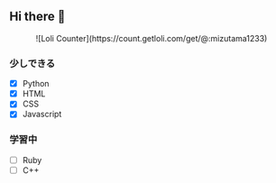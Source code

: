 ## Hi there 👋
  <div align="center">
    ![Loli Counter](https://count.getloli.com/get/@:mizutama1233)
  </div>

### 少しできる

- [x] Python
- [x] HTML
- [x] CSS
- [x] Javascript

### 学習中

- [ ] Ruby
- [ ] C++
